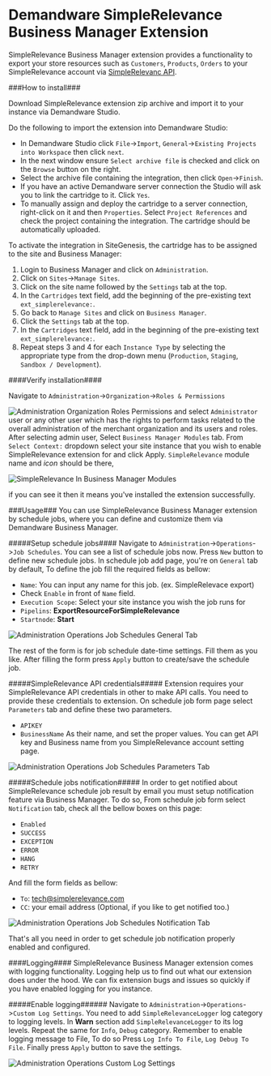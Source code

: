 Demandware SimpleRelevance Business Manager Extension
=====================================================

SimpleRelevance Business Manager extension provides a functionality to export your store resources such as `Customers`, `Products`, `Orders` to your SimpleRelevance account via [SimpleRelevanc API][1].

###How to install###

Download SimpleRelevance extension zip archive and import it to your instance via Demandware Studio.

Do the following to import the extension into Demandware Studio:
* In Demandware Studio click `File`->`Import`, `General`->`Existing Projects into Workspace` then click `next`.
* In the next window ensure `Select archive file` is checked and click on the `Browse` button on the right.
* Select the archive file containing the integration, then click `Open`->`Finish`.
* If you have an active Demandware server connection the Studio will ask you to link the cartridge to it. Click `Yes`.
* To manually assign and deploy the cartridge to a server connection, right-click on it and then `Properties`. Select `Project References` and check the project containing the integration. The cartridge should be automatically uploaded.

To activate the integration in SiteGenesis, the cartridge has to be assigned to the site and Business Manager:

1. Login to Business Manager and click on `Administration`.
2. Click on `Sites`->`Manage Sites`.
3. Click on the site name followed by the `Settings` tab at the top.
4. In the `Cartridges` text field, add the beginning of the pre-existing text `ext_simplerelevance:`.
5. Go back to `Manage Sites` and click on `Business Manager`.
6. Click the `Settings` tab at the top.
7. In the `Cartridges` text field, add in the beginning of the pre-existing text `ext_simplerelevance:`.
8. Repeat steps 3 and 4 for each `Instance Type` by selecting the appropriate type from the drop-down menu (`Production`, `Staging`, `Sandbox / Development`).


####Verify installation####

Navigate to `Administration`->`Organization`->`Roles & Permissions` 

![Administration Organization Roles Permissions](raw/master/documentation/document_images/Administration_Organization_Roles_Permissions.png?raw=true "Administration Organization Roles Permissions")
and select `Administrator` user or any other user which has the rights to perform tasks related to the overall administration of the merchant organization and its users and roles. After selecting admin user, Select `Business Manager Modules` tab. From `Select Context:` dropdown select your site instance that you wish to enable SimpleRelevance extension for and click Apply. `SimpleRelevance` module name and *icon* should be there,

![SimpleRelevance In Business Manager Modules](raw/master/documentation/document_images/SimpleRelevance_In_Business_Manager_Modules.png?raw=true "SimpleRelevance In Business Manager Modules")

if you can see it then it means you've installed the extension successfully.


###Usage###
You can use SimpleRelevance Business Manager extension by schedule jobs, where you can define and customize them via Demandware Business Manager.

#####Setup schedule jobs####
Navigate to `Administration`->`Operations`->`Job Schedules`. You can see a list of schedule jobs now. Press `New` button to define new schedule jobs. In schedule job add page, you're on `General` tab by default, To define the job fill the required fields as bellow:
* `Name`: You can input any name for this job. (ex. SimpleRelevace export)
* Check `Enable` in front of `Name` field.
* `Execution Scope`: Select your site instance you wish the job runs for
* `Pipelins`: **ExportResourceForSimpleRelevance**
* `Startnode`: **Start**

![Administration Operations Job Schedules General Tab](raw/master/documentation/document_images/Administration_Operations_Job_Schedules_General_Tab.png?raw=true "Administration Operations Job Schedules General Tab")


The rest of the form is for job schedule date-time settings. Fill them as you like. 
After filling the form press `Apply` button to create/save the schedule job.

#####SimpleRelevance API credentials#####
Extension requires your SimpleRelevance API credentials in other to make API calls. You need to provide these credentials to extension. On schedule job form page select `Parameters` tab and define these two parameters.
* `APIKEY`
* `BusinessName`
As their name, and set the proper values. You can get API key and Business name from you SimpleRelevance account setting page.

![Administration Operations Job Schedules Parameters Tab](raw/master/documentation/document_images/Administration_Operations_Job_Schedules_Parameters_Tab.png?raw=true "Administration Operations Job Schedules Parameters Tab")


#####Schedule jobs notification#####
In order to get notified about SimpleRelevance schedule job result by email you must setup notification feature via Business Manager. To do so, From schedule job form select `Notification` tab, check all the bellow boxes on this page:
* `Enabled`
* `SUCCESS`
* `EXCEPTION`
* `ERROR`
* `HANG`
* `RETRY`

And fill the form fields as bellow:
* `To`: tech@simplerelevance.com
* `CC`: your email address (Optional, if you like to get notified too.)

![Administration Operations Job Schedules Notification Tab](raw/master/documentation/document_images/Administration_Operations_Job_Schedules_Notification_Tab.png?raw=true "Administration Operations Job Schedules Notification Tab")

That's all you need in order to get schedule job notification properly enabled and configured.


####Logging####
SimpleRelevance Business Manager extension comes with logging functionality. Logging help us to find out what our extension does under the hood. We can fix extension bugs and issues so quickly if you have enabled logging for you instance.

#####Enable logging######
Navigate to `Administration`->`Operations`->`Custom Log Settings`. You need to add `SimpleRelevanceLogger` log category to logging levels. In **Warn** section add `SimpleRelevanceLogger` to its log levels. Repeat the same for `Info`, `Debug` category. Remember to enable logging message to File, To do so Press `Log Info To File`, `Log Debug To File`. Finally press `Apply` button to save the settings.

![Administration Operations Custom Log Settings](raw/master/documentation/document_images/Administration_Operations_Custom_Log_Settings.png?raw=true "Administration Operations Custom Log Settings")

[1]: https://www.simplerelevance.com/api_doc/
